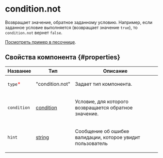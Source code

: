# condition.not

Возвращает значение, обратное заданному условию. Например, если заданное условие выполняется (возвращает значение `true`), то
`condition.not` вернет `false`.

[Посмотреть пример в песочнице](https://clck.ru/QMahR).

## Свойства компонента {#properties}

| Название                                 | Тип                                                                                    | Описание                                                          |
| ---------------------------------------- | -------------------------------------------------------------------------------------- | ----------------------------------------------------------------- |
| `type`<span style="color: red">\*</span> | "condition.not"                                                                        | <p>Задает тип компонента.</p>                                     |
| `condition`                              | <a class="xref popup-link" href="../concepts/types.dita#types/condition">condition</a> | <p>Условие, для которого возвращается обратное значение.</p>      |
| `hint`                                   | <a class="xref popup-link" href="../concepts/types.dita#types/string">string</a>       | <p>Сообщение об ошибке валидации, которое увидит пользователь</p> |
